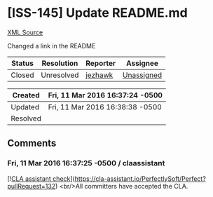 # [ISS-145] Update README.md

[XML Source](../xml/ISS-145.xml)
<p><p>Changed a link in the README</p></p>





Status|Resolution|Reporter|Assignee
------|----------|--------|--------
Closed|Unresolved|[jezhawk](jezhawk)|[Unassigned]($-1)





Created|Fri, 11 Mar 2016 16:37:24 -0500
-------|--------------
Updated|Fri, 11 Mar 2016 16:38:38 -0500
Resolved|


## Comments




### Fri, 11 Mar 2016 16:37:25 -0500 / claassistant 

<p><p>[!<a href="https://cla-assistant.io/pull/badge/signed" class="external-link" rel="nofollow">CLA assistant check</a>](<a href="https://cla-assistant.io/PerfectlySoft/Perfect?pullRequest=132" class="external-link" rel="nofollow">https://cla-assistant.io/PerfectlySoft/Perfect?pullRequest=132</a>) &lt;br/&gt;All committers have accepted the CLA.</p></p>


